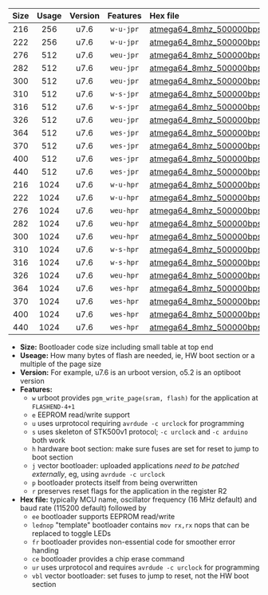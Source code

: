 |Size|Usage|Version|Features|Hex file|
|:-:|:-:|:-:|:-:|:--|
|216|256|u7.6|`w-u-jpr`|[atmega64_8mhz_500000bps_ur_vbl.hex](https://raw.githubusercontent.com/stefanrueger/urboot/main/atmega64_8mhz_500000bps_ur_vbl.hex)|
|222|256|u7.6|`w-u-jpr`|[atmega64_8mhz_500000bps_lednop_ur_vbl.hex](https://raw.githubusercontent.com/stefanrueger/urboot/main/atmega64_8mhz_500000bps_lednop_ur_vbl.hex)|
|276|512|u7.6|`weu-jpr`|[atmega64_8mhz_500000bps_ee_ur_vbl.hex](https://raw.githubusercontent.com/stefanrueger/urboot/main/atmega64_8mhz_500000bps_ee_ur_vbl.hex)|
|282|512|u7.6|`weu-jpr`|[atmega64_8mhz_500000bps_ee_lednop_ur_vbl.hex](https://raw.githubusercontent.com/stefanrueger/urboot/main/atmega64_8mhz_500000bps_ee_lednop_ur_vbl.hex)|
|300|512|u7.6|`weu-jpr`|[atmega64_8mhz_500000bps_ee_lednop_fr_ur_vbl.hex](https://raw.githubusercontent.com/stefanrueger/urboot/main/atmega64_8mhz_500000bps_ee_lednop_fr_ur_vbl.hex)|
|310|512|u7.6|`w-s-jpr`|[atmega64_8mhz_500000bps_vbl.hex](https://raw.githubusercontent.com/stefanrueger/urboot/main/atmega64_8mhz_500000bps_vbl.hex)|
|316|512|u7.6|`w-s-jpr`|[atmega64_8mhz_500000bps_lednop_vbl.hex](https://raw.githubusercontent.com/stefanrueger/urboot/main/atmega64_8mhz_500000bps_lednop_vbl.hex)|
|326|512|u7.6|`weu-jpr`|[atmega64_8mhz_500000bps_ee_lednop_fr_ce_ur_vbl.hex](https://raw.githubusercontent.com/stefanrueger/urboot/main/atmega64_8mhz_500000bps_ee_lednop_fr_ce_ur_vbl.hex)|
|364|512|u7.6|`wes-jpr`|[atmega64_8mhz_500000bps_ee_vbl.hex](https://raw.githubusercontent.com/stefanrueger/urboot/main/atmega64_8mhz_500000bps_ee_vbl.hex)|
|370|512|u7.6|`wes-jpr`|[atmega64_8mhz_500000bps_ee_lednop_vbl.hex](https://raw.githubusercontent.com/stefanrueger/urboot/main/atmega64_8mhz_500000bps_ee_lednop_vbl.hex)|
|400|512|u7.6|`wes-jpr`|[atmega64_8mhz_500000bps_ee_lednop_fr_vbl.hex](https://raw.githubusercontent.com/stefanrueger/urboot/main/atmega64_8mhz_500000bps_ee_lednop_fr_vbl.hex)|
|440|512|u7.6|`wes-jpr`|[atmega64_8mhz_500000bps_ee_lednop_fr_ce_vbl.hex](https://raw.githubusercontent.com/stefanrueger/urboot/main/atmega64_8mhz_500000bps_ee_lednop_fr_ce_vbl.hex)|
|216|1024|u7.6|`w-u-hpr`|[atmega64_8mhz_500000bps_ur.hex](https://raw.githubusercontent.com/stefanrueger/urboot/main/atmega64_8mhz_500000bps_ur.hex)|
|222|1024|u7.6|`w-u-hpr`|[atmega64_8mhz_500000bps_lednop_ur.hex](https://raw.githubusercontent.com/stefanrueger/urboot/main/atmega64_8mhz_500000bps_lednop_ur.hex)|
|276|1024|u7.6|`weu-hpr`|[atmega64_8mhz_500000bps_ee_ur.hex](https://raw.githubusercontent.com/stefanrueger/urboot/main/atmega64_8mhz_500000bps_ee_ur.hex)|
|282|1024|u7.6|`weu-hpr`|[atmega64_8mhz_500000bps_ee_lednop_ur.hex](https://raw.githubusercontent.com/stefanrueger/urboot/main/atmega64_8mhz_500000bps_ee_lednop_ur.hex)|
|300|1024|u7.6|`weu-hpr`|[atmega64_8mhz_500000bps_ee_lednop_fr_ur.hex](https://raw.githubusercontent.com/stefanrueger/urboot/main/atmega64_8mhz_500000bps_ee_lednop_fr_ur.hex)|
|310|1024|u7.6|`w-s-hpr`|[atmega64_8mhz_500000bps.hex](https://raw.githubusercontent.com/stefanrueger/urboot/main/atmega64_8mhz_500000bps.hex)|
|316|1024|u7.6|`w-s-hpr`|[atmega64_8mhz_500000bps_lednop.hex](https://raw.githubusercontent.com/stefanrueger/urboot/main/atmega64_8mhz_500000bps_lednop.hex)|
|326|1024|u7.6|`weu-hpr`|[atmega64_8mhz_500000bps_ee_lednop_fr_ce_ur.hex](https://raw.githubusercontent.com/stefanrueger/urboot/main/atmega64_8mhz_500000bps_ee_lednop_fr_ce_ur.hex)|
|364|1024|u7.6|`wes-hpr`|[atmega64_8mhz_500000bps_ee.hex](https://raw.githubusercontent.com/stefanrueger/urboot/main/atmega64_8mhz_500000bps_ee.hex)|
|370|1024|u7.6|`wes-hpr`|[atmega64_8mhz_500000bps_ee_lednop.hex](https://raw.githubusercontent.com/stefanrueger/urboot/main/atmega64_8mhz_500000bps_ee_lednop.hex)|
|400|1024|u7.6|`wes-hpr`|[atmega64_8mhz_500000bps_ee_lednop_fr.hex](https://raw.githubusercontent.com/stefanrueger/urboot/main/atmega64_8mhz_500000bps_ee_lednop_fr.hex)|
|440|1024|u7.6|`wes-hpr`|[atmega64_8mhz_500000bps_ee_lednop_fr_ce.hex](https://raw.githubusercontent.com/stefanrueger/urboot/main/atmega64_8mhz_500000bps_ee_lednop_fr_ce.hex)|

- **Size:** Bootloader code size including small table at top end
- **Useage:** How many bytes of flash are needed, ie, HW boot section or a multiple of the page size
- **Version:** For example, u7.6 is an urboot version, o5.2 is an optiboot version
- **Features:**
  + `w` urboot provides `pgm_write_page(sram, flash)` for the application at `FLASHEND-4+1`
  + `e` EEPROM read/write support
  + `u` uses urprotocol requiring `avrdude -c urclock` for programming
  + `s` uses skeleton of STK500v1 protocol; `-c urclock` and `-c arduino` both work
  + `h` hardware boot section: make sure fuses are set for reset to jump to boot section
  + `j` vector bootloader: uploaded applications *need to be patched externally*, eg, using `avrdude -c urclock`
  + `p` bootloader protects itself from being overwritten
  + `r` preserves reset flags for the application in the register R2
- **Hex file:** typically MCU name, oscillator frequency (16 MHz default) and baud rate (115200 default) followed by
  + `ee` bootloader supports EEPROM read/write
  + `lednop` "template" bootloader contains `mov rx,rx` nops that can be replaced to toggle LEDs
  + `fr` bootloader provides non-essential code for smoother error handing
  + `ce` bootloader provides a chip erase command
  + `ur` uses urprotocol and requires `avrdude -c urclock` for programming
  + `vbl` vector bootloader: set fuses to jump to reset, not the HW boot section
